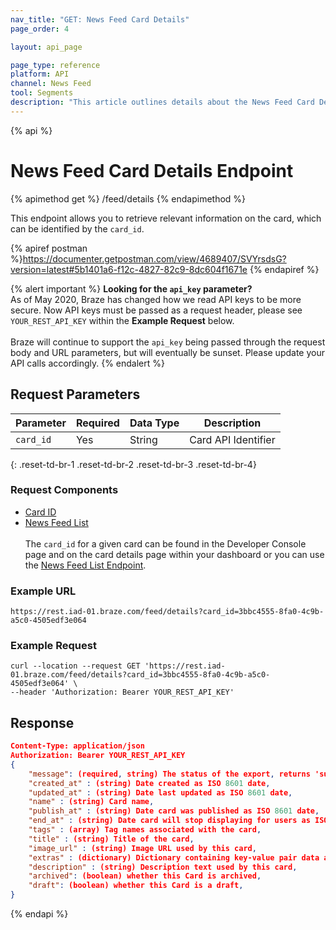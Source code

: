 ```yaml
---
nav_title: "GET: News Feed Card Details"
page_order: 4

layout: api_page

page_type: reference
platform: API
channel: News Feed
tool: Segments
description: "This article outlines details about the News Feed Card Details endpoint."
---
```

{% api %}
# News Feed Card Details Endpoint
{% apimethod get %}
/feed/details
{% endapimethod %}

This endpoint allows you to retrieve relevant information on the card, which can be identified by the `card_id`.

{% apiref postman %}https://documenter.getpostman.com/view/4689407/SVYrsdsG?version=latest#5b1401a6-f12c-4827-82c9-8dc604f1671e {% endapiref %}

{% alert important %}
__Looking for the `api_key` parameter?__<br>As of May 2020, Braze has changed how we read API keys to be more secure. Now API keys must be passed as a request header, please see `YOUR_REST_API_KEY` within the __Example Request__ below.<br><br>Braze will continue to support the `api_key` being passed through the request body and URL parameters, but will eventually be sunset. Please update your API calls accordingly.
{% endalert %}

## Request Parameters

| Parameter | Required | Data Type | Description            |
| --------- | -------- | --------- | ---------------------- |
| `card_id` | Yes      | String    | Card API Identifier    |
{: .reset-td-br-1 .reset-td-br-2 .reset-td-br-3  .reset-td-br-4}

### Request Components
- [Card ID](https://www.braze.com/docs/api/identifier_types/)
- [News Feed List](https://www.braze.com/docs/api/endpoints/export/news_feed/get_news_feed_cards/)
<br><br>
The `card_id` for a given card can be found in the Developer Console page and on the card details page within your dashboard or you can use the [News Feed List Endpoint]({{site.baseurl}}/api/endpoints/export/news_feed/get_news_feed_cards/).

### Example URL
`https://rest.iad-01.braze.com/feed/details?card_id=3bbc4555-8fa0-4c9b-a5c0-4505edf3e064`

### Example Request
```
curl --location --request GET 'https://rest.iad-01.braze.com/feed/details?card_id=3bbc4555-8fa0-4c9b-a5c0-4505edf3e064' \
--header 'Authorization: Bearer YOUR_REST_API_KEY'
```

## Response

```json
Content-Type: application/json
Authorization: Bearer YOUR_REST_API_KEY
{
    "message": (required, string) The status of the export, returns 'success' when completed without errors,
    "created_at" : (string) Date created as ISO 8601 date,
    "updated_at" : (string) Date last updated as ISO 8601 date,
    "name" : (string) Card name,
    "publish_at" : (string) Date card was published as ISO 8601 date,
    "end_at" : (string) Date card will stop displaying for users as ISO 8601 date,
    "tags" : (array) Tag names associated with the card,
    "title" : (string) Title of the card,
    "image_url" : (string) Image URL used by this card,
    "extras" : (dictionary) Dictionary containing key-value pair data attached to this card,
    "description" : (string) Description text used by this card,
    "archived": (boolean) whether this Card is archived,
    "draft": (boolean) whether this Card is a draft,
}
```

{% endapi %}
